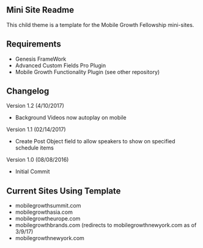 ## Mini Site Readme

This child theme is a template for the Mobile Growth Fellowship mini-sites.

## Requirements

  - Genesis FrameWork
  - Advanced Custom Fields Pro Plugin
  - Mobile Growth Functionality Plugin (see other repository)

## Changelog

Version 1.2 (4/10/2017)
  - Background Videos now autoplay on mobile

Version 1.1 (02/14/2017)
  - Create Post Object field to allow speakers to show on specified schedule items
  
Version 1.0 (08/08/2016)
  - Initial Commit
  
## Current Sites Using Template

  - mobilegrowthsummit.com
  - mobilegrowthasia.com
  - mobilegrowtheurope.com
  - mobilegrowthbrands.com (redirects to mobilegrowthnewyork.com as of 3/9/17)
  - mobilegrowthnewyork.com
